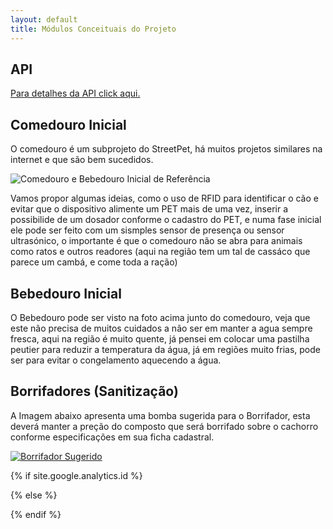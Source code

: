 ```yaml
---
layout: default
title: Módulos Conceituais do Projeto
---
```


## API

[Para detalhes da API click aqui.](./API)

## Comedouro Inicial

O comedouro é um subprojeto do StreetPet, há muitos projetos similares na internet e que são bem sucedidos. 

![Comedouro e Bebedouro Inicial de Referência](bebedouro_comedouro.jpg)

Vamos propor algumas ideias, como o uso de RFID para identificar o cão e evitar que o dispositivo alimente um PET mais de uma vez, inserir a possibilide de um dosador conforme o cadastro do PET, e numa fase inicial ele pode ser feito com um sismples sensor de presença ou sensor ultrasónico, o importante é que o comedouro não se abra para animais como ratos e outros readores (aqui na região tem um tal de cassáco que parece um cambá, e come toda a ração)

## Bebedouro Inicial

O Bebedouro pode ser visto na foto acima junto do comedouro, veja que este não precisa de muitos cuidados a não ser em manter a agua sempre fresca, aqui na região é muito quente, já pensei em colocar uma pastilha peutier para reduzir a temperatura da água, já em regiões muito frias, pode ser para evitar o congelamento aquecendo a água.

## Borrifadores (Sanitização)

A Imagem abaixo apresenta uma bomba sugerida para o Borrifador, esta deverá manter a preção do composto que será borrifado sobre o cachorro conforme especificações em sua ficha cadastral.

[![Borrifador Sugerido](motor-bomba-diafragma-30w-12v-25-ah-pulverizador-eletrico.jpg)](https://produto.mercadolivre.com.br/MLB-868267937-motor-bomba-diafragma-12v-22ah-80-psi-pulverizador-eletrico-_JM?quantity=1#reco_item_pos=2&reco_backend=machinalis-seller-items&reco_backend_type=low_level&reco_client=vip-seller_items-above&reco_id=5875c740-a0b0-4bf1-a229-980914c14690)

{% if site.google.analytics.id %} 
<!-- google analytics -->
<script async src="https://www.googletagmanager.com/gtag/js?id={{ site.google.analytics.id }}"></script>
<script>
  window.dataLayer = window.dataLayer || [];
  function gtag(){dataLayer.push(arguments);}
  gtag('js', new Date());
  gtag('config', '{{ site.google.analytics.id }}');
</script>
<!-- fim google analytics -->
{% else %}
<!-- sem google analytics -->
{% endif %}
